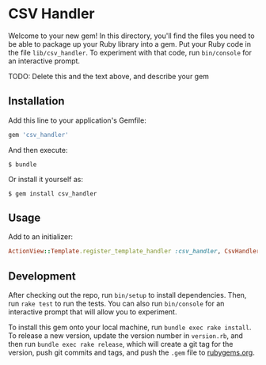 # CSV Handler

Welcome to your new gem! In this directory, you'll find the files you need to be able to package up your Ruby library into a gem. Put your Ruby code in the file `lib/csv_handler`. To experiment with that code, run `bin/console` for an interactive prompt.

TODO: Delete this and the text above, and describe your gem

## Installation

Add this line to your application's Gemfile:

```ruby
gem 'csv_handler'
```

And then execute:

    $ bundle

Or install it yourself as:

    $ gem install csv_handler

## Usage

Add to an initializer:

```ruby
ActionView::Template.register_template_handler :csv_handler, CsvHandler::Handler
```


## Development

After checking out the repo, run `bin/setup` to install dependencies. Then, run `rake test` to run the tests. You can also run `bin/console` for an interactive prompt that will allow you to experiment.

To install this gem onto your local machine, run `bundle exec rake install`. To release a new version, update the version number in `version.rb`, and then run `bundle exec rake release`, which will create a git tag for the version, push git commits and tags, and push the `.gem` file to [rubygems.org](https://rubygems.org).
